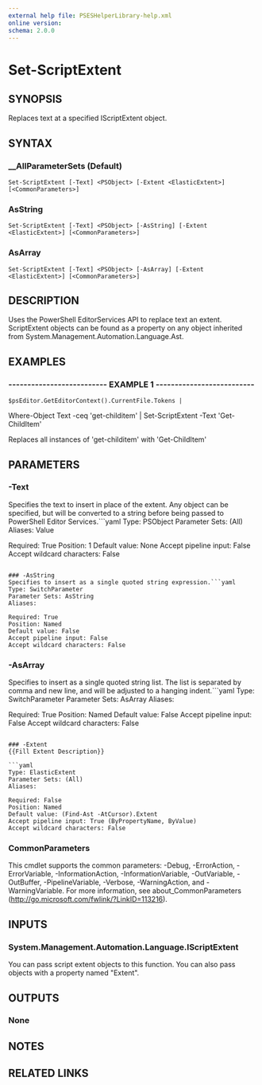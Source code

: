```yaml
---
external help file: PSESHelperLibrary-help.xml
online version: 
schema: 2.0.0
---
```


# Set-ScriptExtent

## SYNOPSIS
Replaces text at a specified IScriptExtent object.

## SYNTAX

### __AllParameterSets (Default)
```
Set-ScriptExtent [-Text] <PSObject> [-Extent <ElasticExtent>] [<CommonParameters>]
```

### AsString
```
Set-ScriptExtent [-Text] <PSObject> [-AsString] [-Extent <ElasticExtent>] [<CommonParameters>]
```

### AsArray
```
Set-ScriptExtent [-Text] <PSObject> [-AsArray] [-Extent <ElasticExtent>] [<CommonParameters>]
```

## DESCRIPTION
Uses the PowerShell EditorServices API to replace text an extent.
ScriptExtent objects can
be found as a property on any object inherited from System.Management.Automation.Language.Ast.

## EXAMPLES

### -------------------------- EXAMPLE 1 --------------------------
```
$psEditor.GetEditorContext().CurrentFile.Tokens |
```

Where-Object Text -ceq 'get-childitem' |
    Set-ScriptExtent -Text 'Get-ChildItem'

Replaces all instances of 'get-childitem' with 'Get-ChildItem'

## PARAMETERS

### -Text
Specifies the text to insert in place of the extent.  Any object can be specified, but will
be converted to a string before being passed to PowerShell Editor Services.```yaml
Type: PSObject
Parameter Sets: (All)
Aliases: Value

Required: True
Position: 1
Default value: None
Accept pipeline input: False
Accept wildcard characters: False
```

### -AsString
Specifies to insert as a single quoted string expression.```yaml
Type: SwitchParameter
Parameter Sets: AsString
Aliases: 

Required: True
Position: Named
Default value: False
Accept pipeline input: False
Accept wildcard characters: False
```

### -AsArray
Specifies to insert as a single quoted string list.  The list is separated by comma and
new line, and will be adjusted to a hanging indent.```yaml
Type: SwitchParameter
Parameter Sets: AsArray
Aliases: 

Required: True
Position: Named
Default value: False
Accept pipeline input: False
Accept wildcard characters: False
```

### -Extent
{{Fill Extent Description}}

```yaml
Type: ElasticExtent
Parameter Sets: (All)
Aliases: 

Required: False
Position: Named
Default value: (Find-Ast -AtCursor).Extent
Accept pipeline input: True (ByPropertyName, ByValue)
Accept wildcard characters: False
```

### CommonParameters
This cmdlet supports the common parameters: -Debug, -ErrorAction, -ErrorVariable, -InformationAction, -InformationVariable, -OutVariable, -OutBuffer, -PipelineVariable, -Verbose, -WarningAction, and -WarningVariable. For more information, see about_CommonParameters (http://go.microsoft.com/fwlink/?LinkID=113216).

## INPUTS

### System.Management.Automation.Language.IScriptExtent
You can pass script extent objects to this function.  You can also pass objects with a property
named "Extent".

## OUTPUTS

### None

## NOTES

## RELATED LINKS

